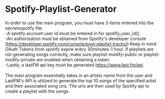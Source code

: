 # Spotify-Playlist-Generator
In order to use the main program, you must have 3 items entered into the secretsspotify file: <br />
-A spotify account user id must be entered in for spotify_user_id(), <br />
-An authorization must be obtained from Spotify's developer console (https://developer.spotify.com/console/post-playlist-tracks/) Keep in mind OAuth Tokens from spotify expire every 30minutes-1 hour. If playlists are not generating songs correctly, make sure playlist-modify-public or playlist-modify-private are enabled when obtaining a token <br />
-Lastly, a lastFM api key must be generated https://www.last.fm/api <br />
<br />
The main program essentially takes in an artists name from the user and LastFM's API is utilized to generate the top 10 songs of the specified artist and their associated song uris. The uris are then used by Spotify api to create a playlist with the songs. 

